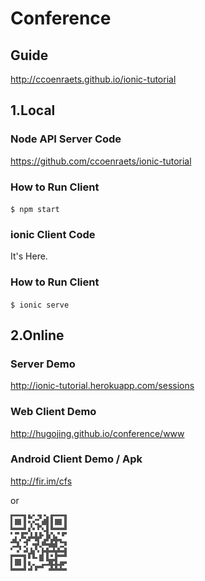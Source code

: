 # Conference


## Guide

http://ccoenraets.github.io/ionic-tutorial



## 1.Local

### Node API Server Code

https://github.com/ccoenraets/ionic-tutorial


### How to Run Client

`$ npm start`


### ionic Client Code

It's Here.


### How to Run Client

`$ ionic serve`





## 2.Online


### Server Demo
http://ionic-tutorial.herokuapp.com/sessions



### Web Client Demo
http://hugojing.github.io/conference/www



### Android Client Demo / Apk
http://fir.im/cfs

or

![qr](https://github.com/hugojing/conference/blob/master/dl.png)
